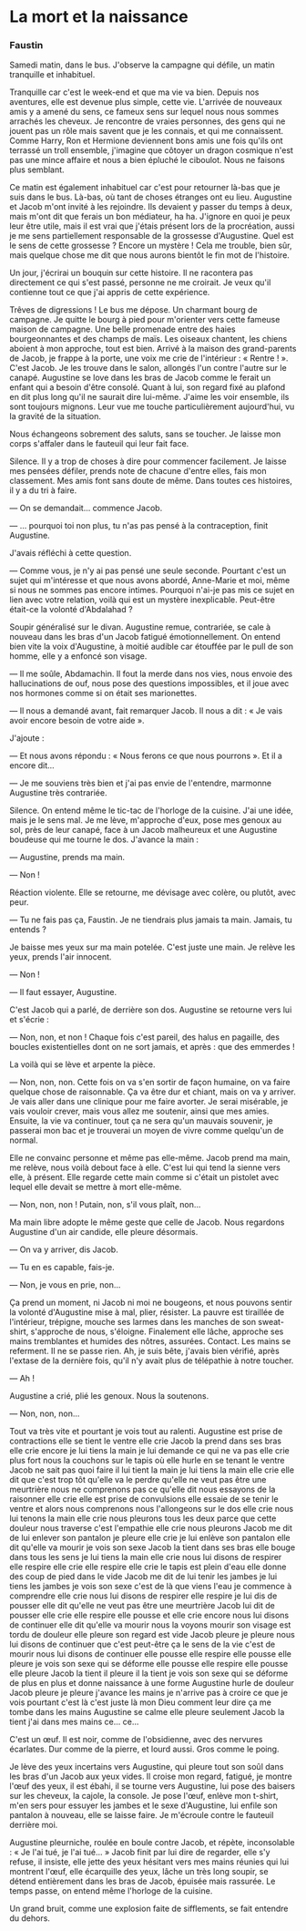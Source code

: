 # La mort et la naissance

### Faustin

Samedi matin, dans le bus.
J'observe la campagne qui défile, un matin tranquille et inhabituel.

Tranquille car c'est le week-end et que ma vie va bien.
Depuis nos aventures, elle est devenue plus simple, cette vie.
L'arrivée de nouveaux amis y a amené du sens, ce fameux sens sur lequel nous nous sommes arrachés les cheveux.
Je rencontre de vraies personnes, des gens qui ne jouent pas un rôle mais savent que je les connais, et qui me connaissent.
Comme Harry, Ron et Hermione deviennent bons amis une fois qu'ils ont terrassé un troll ensemble, j'imagine que côtoyer un dragon cosmique n'est pas une mince affaire et nous a bien épluché le ciboulot.
Nous ne faisons plus semblant.

Ce matin est également inhabituel car c'est pour retourner là-bas que je suis dans le bus.
Là-bas, où tant de choses étranges ont eu lieu.
Augustine et Jacob m'ont invité à les rejoindre.
Ils devaient y passer du temps à deux, mais m'ont dit que ferais un bon médiateur, ha ha.
J'ignore en quoi je peux leur être utile, mais il est vrai que j'étais présent lors de la procréation, aussi je me sens partiellement responsable de la grossesse d'Augustine.
Quel est le sens de cette grossesse ?
Encore un mystère !
Cela me trouble, bien sûr, mais quelque chose me dit que nous aurons bientôt le fin mot de l'histoire.

Un jour, j'écrirai un bouquin sur cette histoire.
Il ne racontera pas directement ce qui s'est passé, personne ne me croirait.
Je veux qu'il contienne tout ce que j'ai appris de cette expérience.

Trêves de digressions !
Le bus me dépose.
Un charmant bourg de campagne.
Je quitte le bourg à pied pour m'orienter vers cette fameuse maison de campagne.
Une belle promenade entre des haies bourgeonnantes et des champs de maïs.
Les oiseaux chantent, les chiens aboient à mon approche, tout est bien.
Arrivé à la maison des grand-parents de Jacob, je frappe à la porte, une voix me crie de l'intérieur : « Rentre ! ». C'est Jacob.
Je les trouve dans le salon, allongés l'un contre l'autre sur le canapé.
Augustine se love dans les bras de Jacob comme le ferait un enfant qui a besoin d'être consolé.
Quant à lui, son regard fixé au plafond en dit plus long qu'il ne saurait dire lui-même.
J'aime les voir ensemble, ils sont toujours mignons.
Leur vue me touche particulièrement aujourd'hui, vu la gravité de la situation.

Nous échangeons sobrement des saluts, sans se toucher.
Je laisse mon corps s'affaler dans le fauteuil qui leur fait face.

Silence.
Il y a trop de choses à dire pour commencer facilement.
Je laisse mes pensées défiler, prends note de chacune d'entre elles, fais mon classement.
Mes amis font sans doute de même.
Dans toutes ces histoires, il y a du tri à faire.

— On se demandait... commence Jacob.

— ... pourquoi toi non plus, tu n'as pas pensé à la contraception, finit Augustine.

J'avais réfléchi à cette question.

— Comme vous, je n'y ai pas pensé une seule seconde.
Pourtant c'est un sujet qui m'intéresse et que nous avons abordé, Anne-Marie et moi, même si nous ne sommes pas encore intimes.
Pourquoi n'ai-je pas mis ce sujet en lien avec votre relation, voilà qui est un mystère inexplicable.
Peut-être était-ce la volonté d'Abdalahad ?

Soupir généralisé sur le divan.
Augustine remue, contrariée, se cale à nouveau dans les bras d'un Jacob fatigué émotionnellement.
On entend bien vite la voix d'Augustine, à moitié audible car étouffée par le pull de son homme, elle y a enfoncé son visage.

— Il me soûle, Abdamachin.
Il fout la merde dans nos vies, nous envoie des hallucinations de ouf, nous pose des questions impossibles, et il joue avec nos hormones comme si on était ses marionettes.

— Il nous a demandé avant, fait remarquer Jacob.
Il nous a dit : « Je vais avoir encore besoin de votre aide ».

J'ajoute :

— Et nous avons répondu : « Nous ferons ce que nous pourrons ».
Et il a encore dit...

— Je me souviens très bien et j'ai pas envie de l'entendre, marmonne Augustine très contrariée.

Silence.
On entend même le tic-tac de l'horloge de la cuisine.
J'ai une idée, mais je le sens mal.
Je me lève, m'approche d'eux, pose mes genoux au sol, près de leur canapé, face à un Jacob malheureux et une Augustine boudeuse qui me tourne le dos.
J'avance la main :

— Augustine, prends ma main.

— Non !

Réaction violente.
Elle se retourne, me dévisage avec colère, ou plutôt, avec peur.

— Tu ne fais pas ça, Faustin.
Je ne tiendrais plus jamais ta main.
Jamais, tu entends ?

Je baisse mes yeux sur ma main potelée.
C'est juste une main.
Je relève les yeux, prends l'air innocent.

— Non !

— Il faut essayer, Augustine.

C'est Jacob qui a parlé, de derrière son dos. Augustine se retourne vers lui et s'écrie :

— Non, non, et non !
Chaque fois c'est pareil, des halus en pagaille, des boucles existentielles dont on ne sort jamais, et après : que des emmerdes !

La voilà qui se lève et arpente la pièce.

— Non, non, non.
Cette fois on va s'en sortir de façon humaine, on va faire quelque chose de raisonnable.
Ça va être dur et chiant, mais on va y arriver.
Je vais aller dans une clinique pour me faire avorter.
Je serai misérable, je vais vouloir crever, mais vous allez me soutenir, ainsi que mes amies.
Ensuite, la vie va continuer, tout ça ne sera qu'un mauvais souvenir, je passerai mon bac et je trouverai un moyen de vivre comme quelqu'un de normal.

Elle ne convainc personne et même pas elle-même.
Jacob prend ma main, me relève, nous voilà debout face à elle.
C'est lui qui tend la sienne vers elle, à présent.
Elle regarde cette main comme si c'était un pistolet avec lequel elle devait se mettre à mort elle-même.

— Non, non, non ! Putain, non, s'il vous plaît, non...

Ma main libre adopte le même geste que celle de Jacob.
Nous regardons Augustine d'un air candide, elle pleure désormais.

— On va y arriver, dis Jacob.

— Tu en es capable, fais-je.

— Non, je vous en prie, non...

Ça prend un moment, ni Jacob ni moi ne bougeons, et nous pouvons sentir la volonté d'Augustine mise à mal, plier, résister.
La pauvre est tiraillée de l'intérieur, trépigne, mouche ses larmes dans les manches de son sweat-shirt, s'approche de nous, s'éloigne.
Finalement elle lâche, approche ses mains tremblantes et humides des nôtres, assurées.
Contact.
Les mains se referment.
Il ne se passe rien.
Ah, je suis bête, j'avais bien vérifié, après l'extase de la dernière fois, qu'il n'y avait plus de télépathie à notre toucher.

— Ah !

Augustine a crié, plié les genoux.
Nous la soutenons.

— Non, non, non...

Tout va très vite et pourtant je vois tout au ralenti.
Augustine est prise de contractions elle se tient le ventre
elle crie Jacob la prend dans ses bras elle crie encore
je lui tiens la main je lui demande ce qui ne va pas elle crie plus fort
nous la couchons sur le tapis où elle hurle en se tenant le ventre
Jacob ne sait pas quoi faire il lui tient la main je lui tiens la main elle crie
elle dit que c'est trop tôt qu'elle va le perdre qu'elle ne veut pas être une meurtrière
nous ne comprenons pas ce qu'elle dit nous essayons de la raisonner elle crie
elle est prise de convulsions elle essaie de se tenir le ventre et alors nous comprenons
nous l'allongeons sur le dos elle crie nous lui tenons la main elle crie
nous pleurons tous les deux parce que cette douleur nous traverse c'est l'empathie elle crie
nous pleurons Jacob me dit de lui enlever son pantalon je pleure elle crie je lui enlève son pantalon
elle dit qu'elle va mourir je vois son sexe Jacob la tient dans ses bras elle bouge dans tous les sens
je lui tiens la main elle crie nous lui disons de respirer elle respire elle crie elle respire elle crie
le tapis est plein d'eau elle donne des coup de pied dans le vide Jacob me dit de lui tenir les jambes
je lui tiens les jambes je vois son sexe c'est de là que viens l'eau je commence à comprendre
elle crie nous lui disons de respirer elle respire je lui dis de pousser elle dit qu'elle ne veut pas être une meurtrière
Jacob lui dit de pousser elle crie elle respire elle pousse et elle crie encore
nous lui disons de continuer elle dit qu'elle va mourir nous la voyons mourir son visage est tordu de douleur
elle pleure son regard est vide Jacob pleure je pleure nous lui disons de continuer
que c'est peut-être ça le sens de la vie c'est de mourir
nous lui disons de continuer elle pousse elle respire elle pousse elle pleure
je vois son sexe qui se déforme elle pousse elle respire elle pousse elle pleure
Jacob la tient il pleure il la tient
je vois son sexe qui se déforme de plus en plus et donne naissance à une forme
Augustine hurle de douleur Jacob pleure je pleure j'avance les mains je n'arrive pas à croire ce que je vois
pourtant c'est là c'est juste là mon Dieu comment leur dire
ça me tombe dans les mains Augustine se calme elle pleure seulement Jacob la tient
j'ai dans mes mains ce... ce...

C'est un œuf.
Il est noir, comme de l'obsidienne, avec des nervures écarlates.
Dur comme de la pierre, et lourd aussi.
Gros comme le poing.

Je lève des yeux incertains vers Augustine, qui pleure tout son soûl dans les bras d'un Jacob aux yeux vides.
Il croise mon regard, fatigué, je montre l'œuf des yeux, il est ébahi, il se tourne vers Augustine, lui pose des baisers sur les cheveux, la cajole, la console.
Je pose l'œuf, enlève mon t-shirt, m'en sers pour essuyer les jambes et le sexe d'Augustine, lui enfile son pantalon à nouveau, elle se laisse faire.
Je m'écroule contre le fauteuil derrière moi.

Augustine pleurniche, roulée en boule contre Jacob, et répète, inconsolable : « Je l'ai tué, je l'ai tué... »
Jacob finit par lui dire de regarder, elle s'y refuse, il insiste, elle jette des yeux hésitant vers mes mains réunies qui lui montrent l'œuf, elle écarquille des yeux, lâche un très long soupir, se détend entièrement dans les bras de Jacob, épuisée mais rassurée.
Le temps passe, on entend même l'horloge de la cuisine.

Un grand bruit, comme une explosion faite de sifflements, se fait entendre du dehors.
